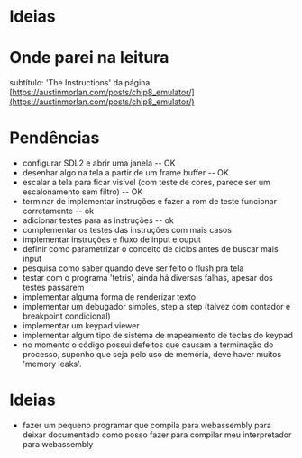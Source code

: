 # Ideias

# Onde parei na leitura

subtítulo: 'The Instructions' da página: [https://austinmorlan.com/posts/chip8_emulator/](https://austinmorlan.com/posts/chip8_emulator/)


# Pendências

* configurar SDL2 e abrir uma janela -- OK
* desenhar algo na tela a partir de um frame buffer -- OK
* escalar a tela para ficar visível (com teste de cores, parece ser um escalonamento sem filtro) -- OK
* terminar de implementar instruções e fazer a rom de teste funcionar corretamente -- ok
* adicionar testes para as instruções -- ok 
* complementar os testes das instruções com mais casos
* implementar instruções e fluxo de input e ouput
* definir como parametrizar o conceito de ciclos antes de buscar mais input
* pesquisa como saber quando deve ser feito o flush pra tela
* testar com o programa 'tetris', ainda há diversas falhas, apesar dos testes passarem
* implementar alguma forma de renderizar texto
* implementar um debugador simples, step a step (talvez com contador e breakpoint condicional)
* implementar um keypad viewer
* implementar algum tipo de sistema de mapeamento de teclas do keypad
* no momento o código possui defeitos que causam a terminação do processo, suponho que seja pelo uso de memória, deve haver muitos 'memory leaks'.

# Ideias

* fazer um pequeno programar que compila para webassembly para deixar documentado como posso fazer para compilar meu interpretador para webassembly
